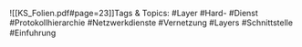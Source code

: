 
![[KS_Folien.pdf#page=23]]Tags & Topics:
   #Layer
   #Hard-
   #Dienst
   #Protokollhierarchie
   #Netzwerkdienste
   #Vernetzung
   #Layers
   #Schnittstelle
   #Einfuhrung